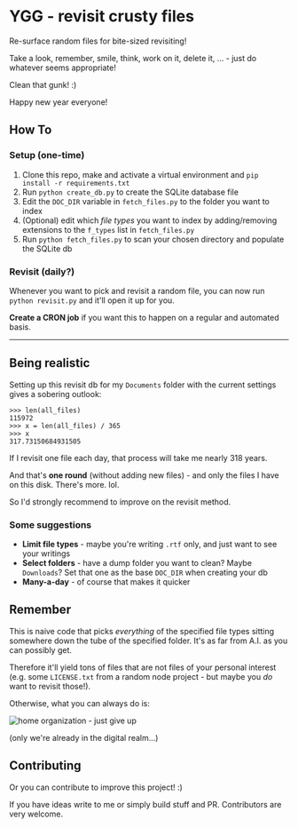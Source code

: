 # YGG - revisit crusty files

Re-surface random files for bite-sized revisiting!

Take a look, remember, smile, think, work on it, delete it, ... - just do whatever seems appropriate!

Clean that gunk! :)

Happy new year everyone!

## How To

### Setup (one-time)

1) Clone this repo, make and activate a virtual environment and `pip install -r requirements.txt`
2) Run `python create_db.py` to create the SQLite database file
3) Edit the `DOC_DIR` variable in `fetch_files.py` to the folder you want to index
4) (Optional) edit which _file types_ you want to index by adding/removing extensions to the `f_types` list
in `fetch_files.py`
5) Run `python fetch_files.py` to scan your chosen directory and populate the SQLite db

### Revisit (daily?)

Whenever you want to pick and revisit a random file, you can now run `python revisit.py` and it'll open it up for you.

**Create a CRON job** if you want this to happen on a regular and automated basis.


---


## Being realistic

Setting up this revisit db for my `Documents` folder with the current settings
gives a sobering outlook:

```
>>> len(all_files)
115972
>>> x = len(all_files) / 365
>>> x
317.73150684931505
```

If I revisit one file each day, that process will take me nearly 318 years.

And that's **one round** (without adding new files) - and only the files I have on
this disk. There's more. lol.

So I'd strongly recommend to improve on the revisit method.

### Some suggestions
 
- **Limit file types** - maybe you're writing `.rtf` only, and just want to see your writings
- **Select folders** - have a dump folder you want to clean? Maybe `Downloads`? Set that one as the base `DOC_DIR`
when creating your db 
- **Many-a-day** - of course that makes it quicker

## Remember

This is naive code that picks _everything_ of the specified file types sitting somewhere down the tube
of the specified folder. It's as far from A.I. as you can possibly get.

Therefore it'll yield tons of files that are not files of your personal interest (e.g. some `LICENSE.txt` from 
a random node project - but maybe you _do_ want to revisit those!).

Otherwise, what you can always do is:

![home organization - just give up](https://xkcd.com/1077/)

(only we're already in the digital realm...)

## Contributing

Or you can contribute to improve this project! :)

If you have ideas write to me or simply build stuff and PR. Contributors are very welcome.